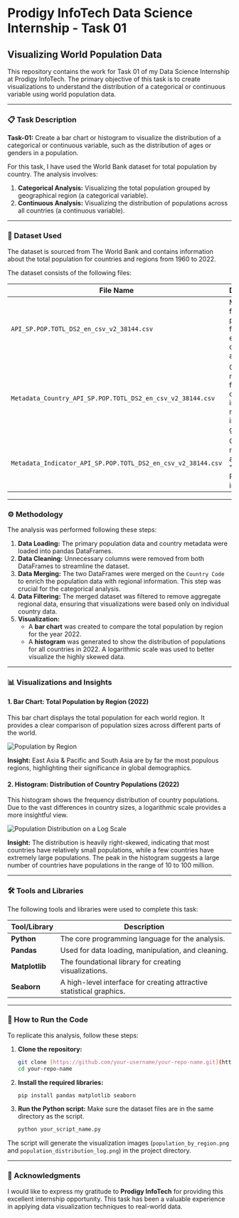 # Prodigy InfoTech Data Science Internship - Task 01

## Visualizing World Population Data

This repository contains the work for Task 01 of my Data Science Internship at Prodigy InfoTech. The primary objective of this task is to create visualizations to understand the distribution of a categorical or continuous variable using world population data.

---

### 📋 Task Description

**Task-01:** Create a bar chart or histogram to visualize the distribution of a categorical or continuous variable, such as the distribution of ages or genders in a population.

For this task, I have used the World Bank dataset for total population by country. The analysis involves:
1.  **Categorical Analysis:** Visualizing the total population grouped by geographical region (a categorical variable).
2.  **Continuous Analysis:** Visualizing the distribution of populations across all countries (a continuous variable).

---

### 💾 Dataset Used

The dataset is sourced from The World Bank and contains information about the total population for countries and regions from 1960 to 2022.

The dataset consists of the following files:

| File Name                                                 | Description                                                                 |
| --------------------------------------------------------- | --------------------------------------------------------------------------- |
| `API_SP.POP.TOTL_DS2_en_csv_v2_38144.csv`                   | Main data file with population figures for each country and year.           |
| `Metadata_Country_API_SP.POP.TOTL_DS2_en_csv_v2_38144.csv`  | Contains metadata for each country, including its region and income group.  |
| `Metadata_Indicator_API_SP.POP.TOTL_DS2_en_csv_v2_38144.csv`| Contains metadata about the "Total Population" indicator.                   |

---

### ⚙️ Methodology

The analysis was performed following these steps:

1.  **Data Loading:** The primary population data and country metadata were loaded into pandas DataFrames.
2.  **Data Cleaning:** Unnecessary columns were removed from both DataFrames to streamline the dataset.
3.  **Data Merging:** The two DataFrames were merged on the `Country Code` to enrich the population data with regional information. This step was crucial for the categorical analysis.
4.  **Data Filtering:** The merged dataset was filtered to remove aggregate regional data, ensuring that visualizations were based only on individual country data.
5.  **Visualization:**
    * A **bar chart** was created to compare the total population by region for the year 2022.
    * A **histogram** was generated to show the distribution of populations for all countries in 2022. A logarithmic scale was used to better visualize the highly skewed data.

---

### 📊 Visualizations and Insights

#### 1. Bar Chart: Total Population by Region (2022)

This bar chart displays the total population for each world region. It provides a clear comparison of population sizes across different parts of the world.

![Population by Region](https://i.imgur.com/gJ4y2jH.png)

**Insight:** East Asia & Pacific and South Asia are by far the most populous regions, highlighting their significance in global demographics.

#### 2. Histogram: Distribution of Country Populations (2022)

This histogram shows the frequency distribution of country populations. Due to the vast differences in country sizes, a logarithmic scale provides a more insightful view.

![Population Distribution on a Log Scale](https://i.imgur.com/bX6tQ9E.png)

**Insight:** The distribution is heavily right-skewed, indicating that most countries have relatively small populations, while a few countries have extremely large populations. The peak in the histogram suggests a large number of countries have populations in the range of 10 to 100 million.

---

### 🛠️ Tools and Libraries

The following tools and libraries were used to complete this task:

| Tool/Library   | Description                                           |
| -------------- | ----------------------------------------------------- |
| **Python** | The core programming language for the analysis.       |
| **Pandas** | Used for data loading, manipulation, and cleaning.    |
| **Matplotlib** | The foundational library for creating visualizations. |
| **Seaborn** | A high-level interface for creating attractive statistical graphics. |

---

### 🚀 How to Run the Code

To replicate this analysis, follow these steps:

1.  **Clone the repository:**
    ```bash
    git clone [https://github.com/your-username/your-repo-name.git](https://github.com/your-username/your-repo-name.git)
    cd your-repo-name
    ```

2.  **Install the required libraries:**
    ```bash
    pip install pandas matplotlib seaborn
    ```

3.  **Run the Python script:**
    Make sure the dataset files are in the same directory as the script.
    ```bash
    python your_script_name.py
    ```
The script will generate the visualization images (`population_by_region.png` and `population_distribution_log.png`) in the project directory.

---

### 🙏 Acknowledgments

I would like to express my gratitude to **Prodigy InfoTech** for providing this excellent internship opportunity. This task has been a valuable experience in applying data visualization techniques to real-world data.
